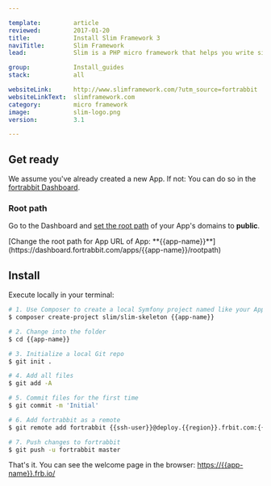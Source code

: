 ```yaml
---

template:         article
reviewed:         2017-01-20
title:            Install Slim Framework 3
naviTitle:        Slim Framework
lead:             Slim is a PHP micro framework that helps you write simple web applications and APIs quickly. Learn how to install and tune Slim 3 on fortrabbit.

group:            Install_guides
stack:            all

websiteLink:      http://www.slimframework.com/?utm_source=fortrabbit
websiteLinkText:  slimframework.com
category:         micro framework
image:            slim-logo.png
version:          3.1

---
```


## Get ready

We assume you've already created a new App. If not: You can do so in the [fortrabbit Dashboard](/dashboard).

### Root path

Go to the Dashboard and [set the root path](/app#toc-root-path) of your App's domains to **public**.

<div markdown="1" data-user="known">
[Change the root path for App URL of App: **{{app-name}}**](https://dashboard.fortrabbit.com/apps/{{app-name}}/rootpath)
</div>

## Install

Execute locally in your terminal:

```bash
# 1. Use Composer to create a local Symfony project named like your App
$ composer create-project slim/slim-skeleton {{app-name}}

# 2. Change into the folder
$ cd {{app-name}}

# 3. Initialize a local Git repo
$ git init .

# 4. Add all files
$ git add -A

# 5. Commit files for the first time
$ git commit -m 'Initial'

# 6. Add fortrabbit as a remote
$ git remote add fortrabbit {{ssh-user}}@deploy.{{region}}.frbit.com:{{app-name}}.git

# 7. Push changes to fortrabbit
$ git push -u fortrabbit master
```

That's it. You can see the welcome page in the browser:
[https://{{app-name}}.frb.io/](https://{{app-name}}.frb.io/)
